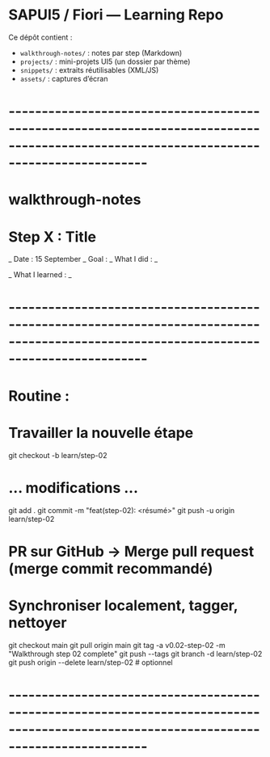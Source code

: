 # SAPUI5 / Fiori — Learning Repo

Ce dépôt contient :
- `walkthrough-notes/` : notes par step (Markdown)
- `projects/` : mini-projets UI5 (un dossier par thème)
- `snippets/` : extraits réutilisables (XML/JS)
- `assets/` : captures d’écran

# --------------------------------------------------------------------------------------------------------------------------------------- #


# walkthrough-notes

# Step X : Title
_ Date : 15 September 
_ Goal : 
_ What I did : 
            _ 

_ What I learned : 
            _


# --------------------------------------------------------------------------------------------------------------------------------------- #

# Routine : 

# Travailler la nouvelle étape
git checkout -b learn/step-02
# ... modifications ...
git add .
git commit -m "feat(step-02): <résumé>"
git push -u origin learn/step-02

# PR sur GitHub → Merge pull request (merge commit recommandé)

# Synchroniser localement, tagger, nettoyer
git checkout main
git pull origin main
git tag -a v0.02-step-02 -m "Walkthrough step 02 complete"
git push --tags
git branch -d learn/step-02
git push origin --delete learn/step-02  # optionnel

# --------------------------------------------------------------------------------------------------------------------------------------- #